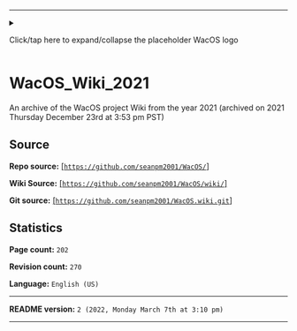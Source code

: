 
***

<details><summary><p lang="en">Click/tap here to expand/collapse the placeholder WacOS logo</p></summary>

![/.github/MacOSIcon.png](/.github/MacOSIcon.png)

</details>

# WacOS_Wiki_2021
An archive of the WacOS project Wiki from the year 2021 (archived on 2021 Thursday December 23rd at 3:53 pm PST)

## Source

**Repo source:** [[`https://github.com/seanpm2001/WacOS/`]](https://github.com/seanpm2001/WacOS/)

**Wiki Source:** [[`https://github.com/seanpm2001/WacOS/wiki/`]](https://github.com/seanpm2001/WacOS/wiki/)

**Git source:** [[`https://github.com/seanpm2001/WacOS.wiki.git`]](https://github.com/seanpm2001/WacOS.wiki.git)

## Statistics

**Page count:** `202`

**Revision count:** `270`

**Language:** `English (US)`

***

**README version:** `2 (2022, Monday March 7th at 3:10 pm)`

***
